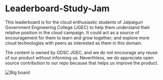 # Leaderboard-Study-Jam

This leaderboard is for the cloud enthusiastic students of Jalpaiguri Government Engineering College (JGEC) to help them understand their relative position in the cloud campaign.
It could act as a source of encouragement for them to learn and grow together; and explore more cloud technologies with peers as interested as them in this domain.

The content is owned by GDSC JGEC, and we do not encourage any reuse of our product without informing us. Neverthless, we do appreciate open source contribution to our repo because that helps us improve the product.

![Big board](https://github.com/zugzwang03/Leaderboard-Study-Jam/assets/95460021/ae75ef31-b1f5-4dbe-8a4e-bb04f114c7bb)
